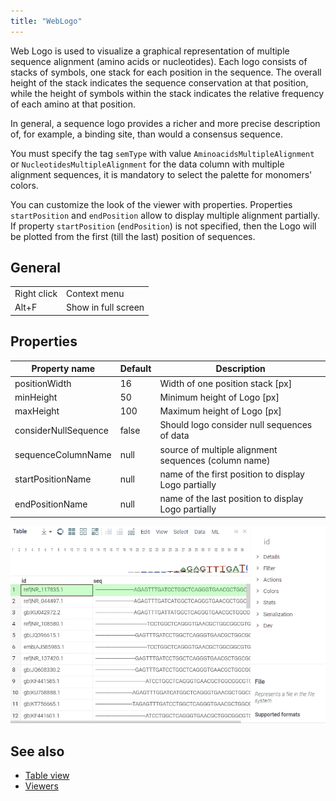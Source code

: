```yaml
---
title: "WebLogo"
---
```


Web Logo is used to visualize a graphical representation of multiple sequence alignment (amino acids or
nucleotides). Each logo consists of stacks of symbols, one stack for each position in the sequence.
The overall height of the stack indicates the sequence conservation at that position,
while the height of symbols within the stack indicates the relative frequency of each amino at that position.

In general, a sequence logo provides a richer and more precise description of, for example, a binding site,
than would a consensus sequence.

You must specify the tag `semType` with value `AminoacidsMultipleAlignment` or
`NucleotidesMultipleAlignment` for the data column with multiple alignment sequences, it is mandatory to
select the palette for monomers' colors.

You can customize the look of the viewer with properties. Properties `startPosition` and `endPosition`
allow to display multiple alignment partially. If property  `startPosition` (`endPosition`)
is not specified, then the Logo will be plotted from the first (till the last) position of sequences.

## General

|             |                     |
|-------------|---------------------|
| Right click | Context menu        |
| Alt+F       | Show in full screen |

## Properties

| Property name        | Default | Description                                          |
|----------------------|---------|------------------------------------------------------|
| positionWidth        | 16      | Width of one position stack [px]                     |
| minHeight            | 50      | Minimum height of Logo [px]                          |
| maxHeight            | 100     | Maximum height of Logo [px]                          |
| considerNullSequence | false   | Should logo consider null sequences of data          |
| sequenceColumnName   | null    | source of multiple alignment sequences (column name) |
| startPositionName    | null    | name of the first position to display Logo partially |
| endPositionName      | null    | name of the last position to display Logo partially  |

![Web Logo](img/web-logo-properties.gif "Web Logo")

## See also

* [Table view](../../datagrok/navigation/table-view.md)
* [Viewers](viewers.md)
